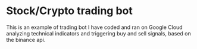 # Stock/Crypto trading bot
This is an example of trading bot I have coded and ran on Google Cloud analyzing technical indicators and triggering buy and sell signals, based on the binance api.
